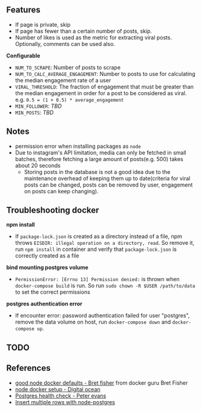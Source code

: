 ## Features
* If page is private, skip
* If page has fewer than a certain number of posts, skip.
* Number of likes is used as the metric for extracting viral posts. Optionally, comments can be used also.

**Configurable**  
* `NUM_TO_SCRAPE`: Number of posts to scrape
* `NUM_TO_CALC_AVERAGE_ENGAGEMENT`: Number to posts to use for calculating the median engagement rate of a user
* `VIRAL_THRESHOLD`: The fraction of engagement that must be greater than the median engagement in order for a post to be considered as viral. e.g. `0.5 = (1 + 0.5) * average_engagement`
* `MIN_FOLLOWER`: *TBD*
* `MIN_POSTS`: *TBD*

## Notes
* permission error when installing packages as `node`
* Due to instagram's API limitation, media can only be fetched in small batches, therefore fetching a large amount of posts(e.g. 500) takes about 20 seconds
  * Storing posts in the database is not a good idea due to the maintenance overhead of keeping them up to date(criteria for viral posts can be changed, posts can be removed by user, engagement on posts can keep changing).

## Troubleshooting docker
**npm install**
* If `package-lock.json` is created as a directory instead of a file, npm throws `EISDIR: illegal operation on a directory, read`. So remove it, run `npm install` in container and verify that `package-lock.json` is correctly created as a file

**bind mounting postgres volume**
* `PermissionError: [Errno 13] Permission denied:` is thrown when `docker-compose build` is run. So run `sudo chown -R $USER /path/to/data` to set the correct permissions

**postgres authentication error**
* If encounter error: password authentication failed for user "postgres", remove the data volume on host, run `docker-compose down` and `docker-compose up`. 

## TODO

## References
* [good node docker defaults - Bret fisher](https://github.com/BretFisher/node-docker-good-defaults) from docker guru Bret Fisher
* [node docker setup - Digital ocean](https://www.digitalocean.com/community/tutorials/how-to-build-a-node-js-application-with-docker)
* [Postgres health check - Peter evans](https://github.com/peter-evans/docker-compose-healthcheck)
* [Insert multiple rows with node-postgres](https://github.com/brianc/node-postgres/issues/957)